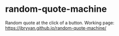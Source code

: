 # random-quote-machine
Random quote at the click of a button.
Working page: https://jbryyan.github.io/random-quote-machine/
